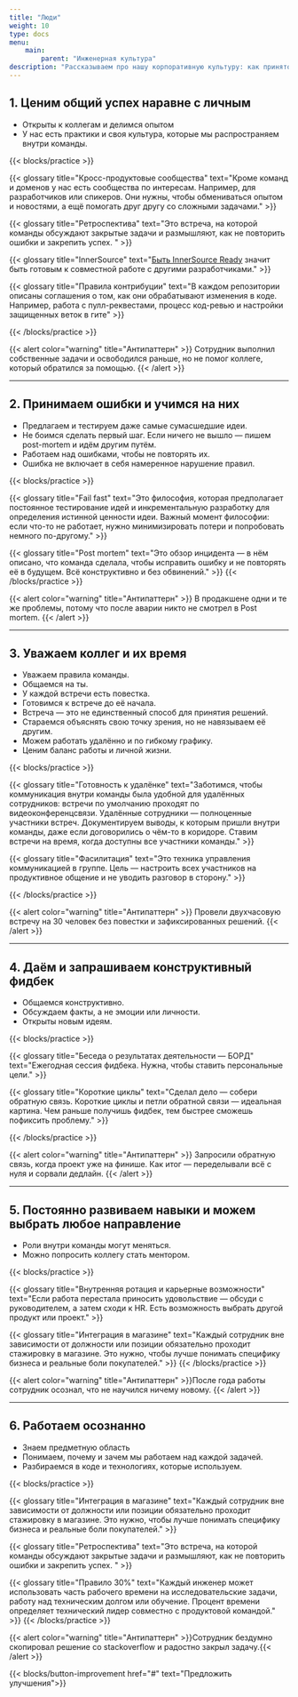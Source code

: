 ```yaml
---
title: "Люди"
weight: 10
type: docs
menu:
    main:
        parent: "Инженерная культура"
description: "Рассказываем про нашу корпоративную культуру: как принято общаться в компании, зачем запрашивать фидбэк после каждого спринта и куда бежать, если не справляешься с задачей. Всё с примерами и антипримерами."
---
```


## 1. Ценим общий успех наравне с личным

* Открыты к коллегам и делимся опытом
* У нас есть практики и своя культура, которые мы распространяем внутри команды.

{{< blocks/practice >}}
 

{{< glossary title="Кросс-продуктовые сообщества" text="Кроме команд и доменов у нас есть сообщества по интересам. Например, для разработчиков или спикеров. Они нужны, чтобы обмениваться опытом и новостями, а ещё помогать друг другу со сложными задачами." >}}

{{< glossary title="Ретроспектива" text="Это встреча, на которой команды обсуждают закрытые задачи и размышляют, как не повторить ошибки и закрепить успех. " >}}

{{< glossary title="InnerSource" text="[Быть InnerSource Ready](https://adeo.github.io/innersource) значит быть готовым к совместной работе с другими разработчиками." >}}

{{< glossary title="Правила контрибуции" text="В каждом репозитории описаны соглашения о том, как они обрабатывают изменения в коде. Например, работа с пулл-реквестами, процесс код-ревью и настройки защищенных веток в гите" >}}

{{< /blocks/practice >}}

{{< alert color="warning" title="Антипаттерн" >}}
Сотрудник выполнил собственные задачи и освободился раньше, но не помог коллеге, который обратился за помощью.
{{< /alert >}}


---

## 2. Принимаем ошибки и учимся на них

* Предлагаем и тестируем даже самые сумасшедшие идеи. 
* Не боимся сделать первый шаг. Если ничего не вышло — пишем post-mortem и идём другим путём.
* Работаем над ошибками, чтобы не повторять их.
* Ошибка не включает в себя намеренное нарушение правил.

{{< blocks/practice >}}
 

{{< glossary title="Fail fast" text="Это философия, которая предполагает постоянное тестирование идей и инкрементальную разработку для определения истинной ценности идеи. Важный момент философии: если что-то не работает, нужно минимизировать потери и попробовать немного по-другому." >}}

{{< glossary title="Post mortem" text="Это обзор инцидента — в нём описано, что команда сделала, чтобы исправить ошибку и не повторять её в будущем. Всё конструктивно и без обвинений." >}}
{{< /blocks/practice >}}

{{< alert color="warning" title="Антипаттерн" >}}
В продакшене одни и те же проблемы, потому что после аварии никто не смотрел в Post mortem.
{{< /alert >}}

---

## 3. Уважаем коллег и их время

* Уважаем правила команды.
* Общаемся на ты. 
* У каждой встречи есть повестка.
* Готовимся к встрече до её начала. 
* Встреча — это не единственный способ для принятия решений.
* Стараемся объяснять свою точку зрения, но не навязываем её другим.
* Можем работать удалённо и по гибкому графику. 
* Ценим баланс работы и личной жизни.

{{< blocks/practice >}}


{{< glossary title="Готовность к удалёнке" text="Заботимся, чтобы коммуникация внутри команды была удобной для удалённых сотрудников: встречи по умолчанию проходят по видеоконференцсвязи. Удалённые сотрудники — полноценные участники встреч. Документируем выводы, к которым пришли внутри команды, даже если договорились о чём-то в коридоре. Ставим встречи на время, когда доступны все участники команды." >}}

{{< glossary title="Фасилитация" text="Это техника управления коммуникацией в группе. Цель — настроить всех участников на продуктивное общение и не уводить разговор в сторону." >}}

{{< /blocks/practice >}}


{{< alert color="warning" title="Антипаттерн" >}}
Провели двухчасовую встречу на 30 человек без повестки и зафиксированных решений.
{{< /alert >}}

---

## 4. Даём и запрашиваем конструктивный фидбек

* Общаемся конструктивно.
* Обсуждаем факты, а не эмоции или личности.
* Открыты новым идеям.

{{< blocks/practice >}}


{{< glossary title="Беседа о результатах деятельности — БОРД" text="Ежегодная сессия фидбека. Нужна, чтобы ставить персональные цели." >}}

{{< glossary title="Короткие циклы" text="Сделал дело — собери обратную связь. Короткие циклы и петли обратной связи — идеальная картина. Чем раньше получишь фидбек, тем быстрее сможешь пофиксить проблему." >}}


{{< /blocks/practice >}}

{{< alert color="warning" title="Антипаттерн" >}}
Запросили обратную связь, когда проект уже на финише. Как итог — переделывали всё с нуля и сорвали дедлайн.
{{< /alert >}}

---

## 5. Постоянно развиваем навыки и можем выбрать любое направление

* Роли внутри команды могут меняться.
* Можно попросить коллегу стать ментором.

{{< blocks/practice >}}


{{< glossary title="Внутренняя ротация и карьерные возможности" text="Если работа перестала приносить удовольствие — обсуди с руководителем, а затем сходи к HR. Есть возможность выбрать другой продукт или проект." >}}

{{< glossary title="Интеграция в магазине" text="Каждый сотрудник вне зависимости от должности или позиции обязательно проходит стажировку в магазине. Это нужно, чтобы лучше понимать специфику бизнеса и реальные боли покупателей." >}}
{{< /blocks/practice >}}


{{< alert color="warning" title="Антипаттерн" >}}После года работы сотрудник осознал, что не научился ничему новому. {{< /alert >}}

---

## 6. Работаем осознанно

* Знаем предметную область
* Понимаем, почему и зачем мы работаем над каждой задачей.
* Разбираемся в коде и технологиях, которые используем.

{{< blocks/practice >}}


{{< glossary title="Интеграция в магазине" text="Каждый сотрудник вне зависимости от должности или позиции обязательно проходит стажировку в магазине. Это нужно, чтобы лучше понимать специфику бизнеса и реальные боли покупателей." >}}

{{< glossary title="Ретроспектива" text="Это встреча, на которой команды обсуждают закрытые задачи и размышляют, как не повторить ошибки и закрепить успех. " >}}

{{< glossary title="Правило 30%" text="Каждый инженер может использовать часть рабочего времени на исследовательские задачи, работу над техническим долгом или обучение. Процент времени определяет технический лидер совместно с продуктовой командой." >}}
{{< /blocks/practice >}}


{{< alert color="warning" title="Антипаттерн" >}}Сотрудник бездумно скопировал решение со stackoverflow и радостно закрыл задачу.{{< /alert >}}

{{< blocks/button-improvement href="#" text="Предложить улучшения">}}
